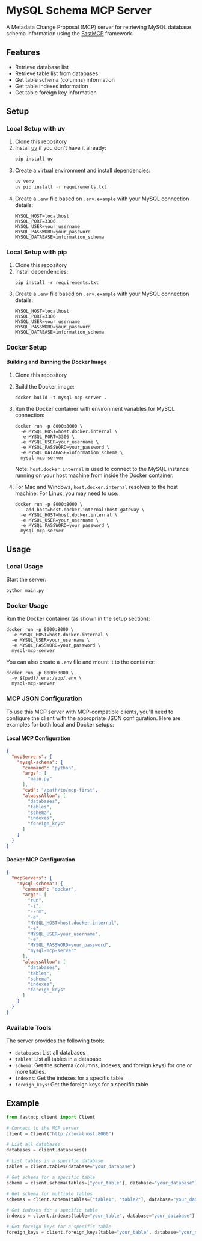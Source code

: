 # MySQL Schema MCP Server

A Metadata Change Proposal (MCP) server for retrieving MySQL database schema information using the [FastMCP](https://github.com/jlowin/fastmcp) framework.

## Features

- Retrieve database list
- Retrieve table list from databases
- Get table schema (columns) information
- Get table indexes information
- Get table foreign key information

## Setup

### Local Setup with uv

1. Clone this repository
2. Install [uv](https://github.com/astral-sh/uv) if you don't have it already:
   ```bash
   pip install uv
   ```
3. Create a virtual environment and install dependencies:
   ```bash
   uv venv
   uv pip install -r requirements.txt
   ```
4. Create a `.env` file based on `.env.example` with your MySQL connection details:
   ```
   MYSQL_HOST=localhost
   MYSQL_PORT=3306
   MYSQL_USER=your_username
   MYSQL_PASSWORD=your_password
   MYSQL_DATABASE=information_schema
   ```

### Local Setup with pip

1. Clone this repository
2. Install dependencies:
   ```
   pip install -r requirements.txt
   ```
3. Create a `.env` file based on `.env.example` with your MySQL connection details:
   ```
   MYSQL_HOST=localhost
   MYSQL_PORT=3306
   MYSQL_USER=your_username
   MYSQL_PASSWORD=your_password
   MYSQL_DATABASE=information_schema
   ```

### Docker Setup

#### Building and Running the Docker Image

1. Clone this repository
2. Build the Docker image:
   ```
   docker build -t mysql-mcp-server .
   ```
3. Run the Docker container with environment variables for MySQL connection:
   ```
   docker run -p 8000:8000 \
     -e MYSQL_HOST=host.docker.internal \
     -e MYSQL_PORT=3306 \
     -e MYSQL_USER=your_username \
     -e MYSQL_PASSWORD=your_password \
     -e MYSQL_DATABASE=information_schema \
     mysql-mcp-server
   ```

   Note: `host.docker.internal` is used to connect to the MySQL instance running on your host machine from inside the Docker container.

4. For Mac and Windows, `host.docker.internal` resolves to the host machine. For Linux, you may need to use:
   ```
   docker run -p 8000:8000 \
     --add-host=host.docker.internal:host-gateway \
     -e MYSQL_HOST=host.docker.internal \
     -e MYSQL_USER=your_username \
     -e MYSQL_PASSWORD=your_password \
     mysql-mcp-server
   ```

## Usage

### Local Usage

Start the server:
```
python main.py
```

### Docker Usage

Run the Docker container (as shown in the setup section):
```
docker run -p 8000:8000 \
  -e MYSQL_HOST=host.docker.internal \
  -e MYSQL_USER=your_username \
  -e MYSQL_PASSWORD=your_password \
  mysql-mcp-server
```

You can also create a `.env` file and mount it to the container:
```
docker run -p 8000:8000 \
  -v $(pwd)/.env:/app/.env \
  mysql-mcp-server
```

### MCP JSON Configuration

To use this MCP server with MCP-compatible clients, you'll need to configure the client with the appropriate JSON configuration. Here are examples for both local and Docker setups:

#### Local MCP Configuration

```json
{
  "mcpServers": {
    "mysql-schema": {
      "command": "python",
      "args": [
        "main.py"
      ],
      "cwd": "/path/to/mcp-first",
      "alwaysAllow": [
        "databases",
        "tables",
        "schema",
        "indexes",
        "foreign_keys"
      ]
    }
  }
}
```

#### Docker MCP Configuration

```json
{
  "mcpServers": {
    "mysql-schema": {
      "command": "docker",
      "args": [
        "run",
        "-i",
        "--rm",
        "-e",
        "MYSQL_HOST=host.docker.internal",
        "-e",
        "MYSQL_USER=your_username",
        "-e",
        "MYSQL_PASSWORD=your_password",
        "mysql-mcp-server"
      ],
      "alwaysAllow": [
        "databases",
        "tables",
        "schema",
        "indexes",
        "foreign_keys"
      ]
    }
  }
}
```

### Available Tools

The server provides the following tools:
- `databases`: List all databases
- `tables`: List all tables in a database
- `schema`: Get the schema (columns, indexes, and foreign keys) for one or more tables.
- `indexes`: Get the indexes for a specific table
- `foreign_keys`: Get the foreign keys for a specific table

## Example

```python
from fastmcp.client import Client

# Connect to the MCP server
client = Client("http://localhost:8000")

# List all databases
databases = client.databases()

# List tables in a specific database
tables = client.tables(database="your_database")

# Get schema for a specific table
schema = client.schema(tables=["your_table"], database="your_database")

# Get schema for multiple tables
schemas = client.schema(tables=["table1", "table2"], database="your_database")

# Get indexes for a specific table
indexes = client.indexes(table="your_table", database="your_database")

# Get foreign keys for a specific table
foreign_keys = client.foreign_keys(table="your_table", database="your_database")
```
